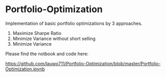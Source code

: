 # Portfolio-Optimization
Implementation of basic portfolio optimizations by 3 approaches.
1. Maximize Sharpe Ratio
2. Minimize Variance without short selling
3. Minimize Variance 

Please find the notbook and code here:

https://github.com/lauwo711/Portfolio-Optimization/blob/master/Portfolio-Optimization.ipynb
